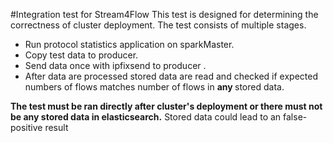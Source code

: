 #Integration test for Stream4Flow
This test is designed for determining the correctness of cluster deployment.
The test consists of multiple stages.
- Run protocol statistics application on sparkMaster.
- Copy test data to producer.
- Send data once with ipfixsend to producer .
- After data are processed stored data are read and checked if expected numbers of flows matches number of flows in <b> any </b> stored data. 

<b> The test must be ran directly after cluster's deployment or there must not be any stored data in elasticsearch.</b>
Stored data could lead to an false-positive result 